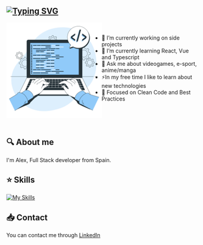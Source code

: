 [![Typing SVG](https://readme-typing-svg.demolab.com?font=Inter&weight=800&pause=1000&color=F7F7F7&center=true&vCenter=true&width=435&lines=%F0%9F%92%BB+Hello%2C+I'm+Alex+a+Full+Stack+Developer)]()
---
<img src="./assets/coding-bro.png" width="250" height="auto" align="left"/>

&nbsp;
&nbsp;

- 🔭 I’m currently working on side projects
- 🌱 I’m currently learning React, Vue and Typescript
- 💬 Ask me about videogames, e-sport, anime/manga
- ⚡In my free time I like to learn about new technologies
- 🧠 Focused on Clean Code and Best Practices


&nbsp;

&nbsp;

## 🔍 About me
I'm Alex, Full Stack developer from Spain.

## ⭐ Skills
[![My Skills](https://skillicons.dev/icons?i=js,html,css,vue,nodejs,express,php,laravel,postgres,docker,git,github,gitlab,figma,vscode)](https://skillicons.dev)

## 📥 Contact
You can contact me through <a href="https://www.linkedin.com/in/alexgallardoescobar/" target="_blank">LinkedIn</a>

<!--


**Alextiintoor/Alextiintoor** is a ✨ _special_ ✨ repository because its `README.md` (this file) appears on your GitHub profile.

Here are some ideas to get you started:

- 🔭 I’m currently working on ...
- 🌱 I’m currently learning ...
- 👯 I’m looking to collaborate on ...
- 🤔 I’m looking for help with ...
- 💬 Ask me about ...
- 📫 How to reach me: ...
- 😄 Pronouns: ...
- ⚡ Fun fact: ...
-->
